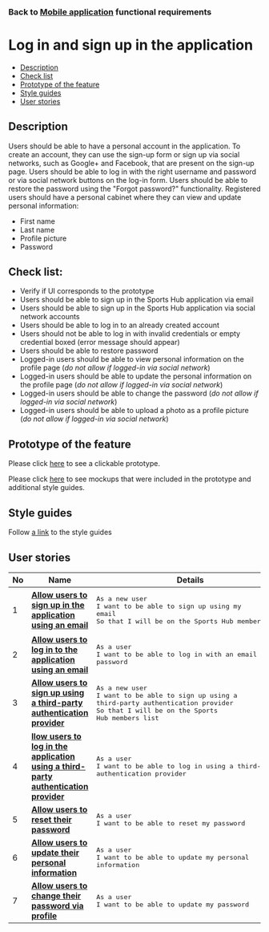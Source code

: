 ### Back to [Mobile application](/sports_hub_portal/mobile_application_features/mobile_application_features_list/) functional requirements

# Log in and sign up in the application

- [Description](#description)
- [Check list](#check-list)
- [Prototype of the feature](#prototype-of-the-feature)
- [Style guides](#style-guides)
- [User stories](#user-stories)

## Description

Users should be able to have a personal account in the application. To create an account, they can use the sign-up form or sign up via social networks, such as Google+ and Facebook, that are present on the sign-up page. Users should be able to log in with the right username and password or via social network buttons on the log-in form. Users should be able to restore the password using the "Forgot password?" functionality. Registered users should have a personal cabinet where they can view and update personal information:
  - First name
  - Last name
  - Profile picture
  - Password

## Check list:

  - Verify if UI corresponds to the prototype
  - Users should be able to sign up in the Sports Hub application via email
  - Users should be able to sign up in the Sports Hub application via social network accounts
  - Users should be able to log in to an already created account
  - Users should not be able to log in with invalid credentials or empty credential boxed (error message should appear)
  - Users should be able to restore password
  - Logged-in users should be able to view personal information on the profile page (_do not allow if logged-in via social network_)
  - Logged-in users should be able to update the personal information on the profile page (_do not allow if logged-in via social network_)
  - Logged-in users should be able to change the password (_do not allow if logged-in via social network_)
  - Logged-in users should be able to upload a photo as a profile picture (_do not allow if logged-in via social network_)

## Prototype of the feature

Please click [here](https://www.figma.com/proto/JVDTph8VY9Ye7kz8BTDxhJ/1-Sports-Hub-General-Prototype?page-id=0%3A5852&node-id=0%3A7481&viewport=-1637%2C-969%2C0.37520089745521545&scaling=scale-down) to see a clickable prototype.

Please click [here](https://www.figma.com/file/egXgh8BYD7Xaa0JeMNhv9R/Manage-advertisements?node-id=0%3A1075) to see mockups that were included in the prototype and additional style guides.

## Style guides

Follow [a link](https://www.figma.com/proto/0zkkf5WC77OSpvyD6YXpFE/Style-guides?page-id=0%3A1&node-id=19%3A5368&viewport=266%2C48%2C0.54&scaling=min-zoom&starting-point-node-id=19%3A5368) to the style guides

## User stories

No           |      Name     |   Details
------------ | ------------- | -------------
1 |[**Allow users to sign up in the application using an email**](/sports_hub_portal/mobile_application_features/log_in_and_sign_up/user_stories/sign_up_with_email)|<pre>As a new user<br>I want to be able to sign up using my email<br>So that I will be on the Sports Hub members list</pre>
2 |[**Allow users to log in to the application using an email**](/sports_hub_portal/mobile_application_features/log_in_and_sign_up/user_stories/log_in)|<pre>As a user<br>I want to be able to log in with an email and password</pre>
3 |[**Allow users to sign up using a third-party authentication provider**](/sports_hub_portal/mobile_application_features/log_in_and_sign_up/user_stories/sign_up_with_third_party) |<pre>As a new user<br>I want to be able to sign up using a third-party authentication provider<br>So that I will be on the Sports Hub members list</pre>
4 |[**llow users to log in the application using a third-party authentication provider**](/sports_hub_portal/mobile_application_features/log_in_and_sign_up/user_stories/log_in_with_third_party) |<pre>As a user<br>I want to be able to log in using a third-party authentication provider</pre>
5 |[**Allow users to reset their password**](/sports_hub_portal/mobile_application_features/log_in_and_sign_up/user_stories/forgot_password)|<pre>As a user<br>I want to be able to reset my password</pre>
6 |[**Allow users to update their personal information**](/sports_hub_portal/mobile_application_features/log_in_and_sign_up/user_stories/personal_information_update)|<pre>As a user<br>I want to be able to update my personal information</pre>
7 |[**Allow users to change their password via profile**](/sports_hub_portal/mobile_application_features/log_in_and_sign_up/user_stories/password_update)|<pre>As a user<br>I want to be able to update my password</pre>
